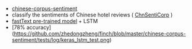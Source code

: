 * [chinese-corpus-sentiment](https://github.com/zhedongzheng/finch/tree/master/chinese-corpus-sentiment)
 * classify the sentiments of Chinese hotel reviews ( [ChnSentiCorp](http://tjzhifei.github.io/resource.html) )
 * [fastText pre-trained model](https://github.com/facebookresearch/fastText/blob/master/pretrained-vectors.md) + LSTM
 * [78% accuracy] (https://github.com/zhedongzheng/finch/blob/master/chinese-corpus-sentiment/tests/log/keras_lstm_test.png)
